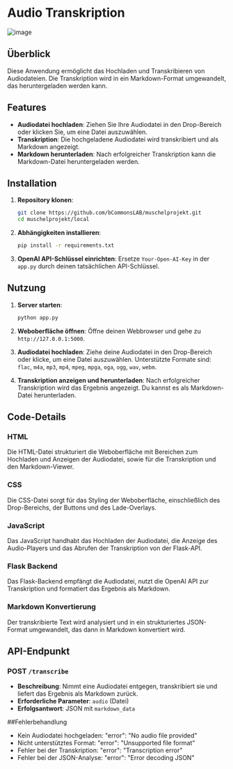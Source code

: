 # Audio Transkription

![image](https://github.com/user-attachments/assets/7891002e-f2fe-4ac0-af7e-ec8b2f3853c8)


## Überblick
Diese Anwendung ermöglicht das Hochladen und Transkribieren von Audiodateien. Die Transkription wird in ein Markdown-Format umgewandelt, das heruntergeladen werden kann.

## Features
- **Audiodatei hochladen**: Ziehen Sie Ihre Audiodatei in den Drop-Bereich oder klicken Sie, um eine Datei auszuwählen.
- **Transkription**: Die hochgeladene Audiodatei wird transkribiert und als Markdown angezeigt.
- **Markdown herunterladen**: Nach erfolgreicher Transkription kann die Markdown-Datei heruntergeladen werden.

## Installation

1. **Repository klonen**:
    ```bash
    git clone https://github.com/bCommonsLAB/muschelprojekt.git
    cd muschelprojekt/local
    ```

2. **Abhängigkeiten installieren**:
    ```bash
    pip install -r requirements.txt
    ```

3. **OpenAI API-Schlüssel einrichten**:
    Ersetze `Your-Open-AI-Key` in der `app.py` durch deinen tatsächlichen API-Schlüssel.

## Nutzung

1. **Server starten**:
    ```bash
    python app.py
    ```

2. **Weboberfläche öffnen**:
    Öffne deinen Webbrowser und gehe zu `http://127.0.0.1:5000`.

3. **Audiodatei hochladen**:
    Ziehe deine Audiodatei in den Drop-Bereich oder klicke, um eine Datei auszuwählen. Unterstützte Formate sind: `flac`, `m4a`, `mp3`, `mp4`, `mpeg`, `mpga`, `oga`, `ogg`, `wav`, `webm`.

4. **Transkription anzeigen und herunterladen**:
    Nach erfolgreicher Transkription wird das Ergebnis angezeigt. Du kannst es als Markdown-Datei herunterladen.

## Code-Details

### HTML

Die HTML-Datei strukturiert die Weboberfläche mit Bereichen zum Hochladen und Anzeigen der Audiodatei, sowie für die Transkription und den Markdown-Viewer.

### CSS

Die CSS-Datei sorgt für das Styling der Weboberfläche, einschließlich des Drop-Bereichs, der Buttons und des Lade-Overlays.

### JavaScript

Das JavaScript handhabt das Hochladen der Audiodatei, die Anzeige des Audio-Players und das Abrufen der Transkription von der Flask-API.

### Flask Backend

Das Flask-Backend empfängt die Audiodatei, nutzt die OpenAI API zur Transkription und formatiert das Ergebnis als Markdown.

### Markdown Konvertierung

Der transkribierte Text wird analysiert und in ein strukturiertes JSON-Format umgewandelt, das dann in Markdown konvertiert wird.

## API-Endpunkt

### POST `/transcribe`
- **Beschreibung**: Nimmt eine Audiodatei entgegen, transkribiert sie und liefert das Ergebnis als Markdown zurück.
- **Erforderliche Parameter**: `audio` (Datei)
- **Erfolgsantwort**: JSON mit `markdown_data`



##Fehlerbehandlung
- Kein Audiodatei hochgeladen: "error": "No audio file provided"
- Nicht unterstütztes Format: "error": "Unsupported file format"
- Fehler bei der Transkription: "error": "Transcription error"
- Fehler bei der JSON-Analyse: "error": "Error decoding JSON"
